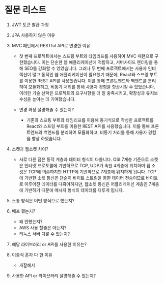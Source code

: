 # 질문 리스트

1. JWT 토큰 발급 과정
2. JPA 사용하지 않은 이유
3. MVC 패턴에서 RESTful API로 변경한 이유
    - 첫 번째 프로젝트에서는 스프링 부트와 타임리프를 사용하여 MVC 패턴으로 구현했습니다. 이는 단순한 웹 애플리케이션에 적합하고, 서버사이드 렌더링을 통해 SEO를 강화할 수 있었습니다. 그러나 두 번째 프로젝트에서는 사용자 인터랙션이 많고 동적인 웹 애플리케이션이 필요했기 때문에, React와 스프링 부트를 이용한 REST API를 사용했습니다. 이를 통해 프론트엔드와 백엔드를 분리하여 모듈화하고, 비동기 처리를 통해 사용자 경험을 향상시킬 수 있었습니다. 이러한 기술 선택은 프로젝트의 요구사항을 더 잘 충족시키고, 확장성과 유지보수성을 높이는 데 기여했습니다.

    - 변경 과정 설명해줄 수 있는지?
        - 기존의 스프링 부트와 타임리프를 이용해 동기식으로 작성한 프로젝트를 React와 스프링 부트를 이용한 REST API를 사용했습니다. 이를 통해 프론트엔드와 백엔드를 분리하여 모듈화하고, 비동기 처리를 통해 사용자 경험을 향상 하였습니다.

4. 소켓과 웹소켓 차이?
    - 서로 다른 점은 동작 계층과 데이터 형식이 다릅니다. OSI 7계층 기준으로 소켓은 인터넷 프로토콜에 기반하므로 TCP, UDP가 속한 4계층에 위치하며 웹 소켓은 TCP에 의존하지만 HTTP에 기반하므로 7계층에 위치하게 됩니다. TCP에 기반한 소켓 통신은 단순히 바이트 스트림을 통한 데이터 전송이므로 바이트로 이루어진 데이터를 다뤄야하지만, 웹소켓 통신은 어플리케이션 계층인 7계층에 기반하기 때문에 메시지 형식의 데이터를 다루게 됩니다.

5. 소통 방식은 어떤 방식으로 했는지?
6. 배포 했는지?
    - 왜 안했는지?
    - AWS 사용 할줄은 아는지?
    - 리눅스 서버 다룰 수 있는지?
7. 해당 라이브러리 or API를 사용한 이유는?
8. 이종식 혼자 다 한 이유
    - 개잘해서
9. 사용한 API or 라이브러리 설명해줄 수 있는지?
